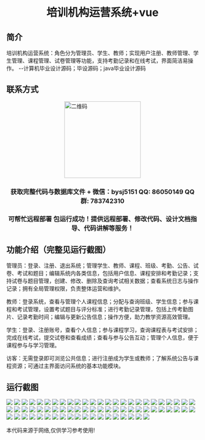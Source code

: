 <p><h1 align="center">培训机构运营系统+vue</h1></p>

## 简介
培训机构运营系统：角色分为管理员、学生、教师；实现用户注册、教师管理、学生管理、课程管理、试卷管理等功能，支持考勤记录和在线考试，界面简洁易操作。    --计算机毕业设计源码；毕设源码；java毕业设计源码


## 联系方式
<img src="https://bs-1329754181.cos.ap-shanghai.myqcloud.com/wx.jpg" alt="二维码" style="display: block; margin: 0 auto;" width="200px">
<p><h3 align="center">获取完整代码与数据库文件 + 微信：bysj5151 QQ: 86050149 QQ群: 783742310</h3></p>
<p><h3 align="center">可帮忙远程部署 包运行成功！提供远程部署、修改代码、设计文档指导、代码讲解等服务！</h3></p>

## 功能介绍（完整见运行截图）
管理员：登录、注册、退出系统；管理学生、教师、课程、班级、考勤、公告、试卷、考试和题目；编辑系统内各类信息，包括用户信息、课程安排和考勤记录；支持试卷与题目管理，创建、修改、删除及查询考试相关数据；查看系统日志与操作记录；拥有全局管理权限，负责整体运营和维护。

教师：登录系统，查看与管理个人课程信息；分配与查询班级、学生信息；参与课程和考试管理，设置考试题目与评分标准；进行考勤记录管理，包括上传考勤图片、记录考勤时间；编辑与更新公告信息；操作方便，助力教学资源高效管理。

学生：登录、注册账号，查看个人信息；参与课程学习，查询课程表与考试安排；完成在线考试，提交试卷和查看成绩；查看与参与公告互动；管理个人信息，便于课程参与与学习管理。

访客：无需登录即可浏览公共信息；进行注册成为学生或教师；了解系统公告与课程资源；可通过主界面访问系统的基本功能模块。


## 运行截图
![](https://bs-1329754181.cos.ap-shanghai.myqcloud.com/ssm/TrainingInstitutionOperationSystem/img/001.jpg)
![](https://bs-1329754181.cos.ap-shanghai.myqcloud.com/ssm/TrainingInstitutionOperationSystem/img/002.jpg)
![](https://bs-1329754181.cos.ap-shanghai.myqcloud.com/ssm/TrainingInstitutionOperationSystem/img/003.jpg)
![](https://bs-1329754181.cos.ap-shanghai.myqcloud.com/ssm/TrainingInstitutionOperationSystem/img/004.jpg)
![](https://bs-1329754181.cos.ap-shanghai.myqcloud.com/ssm/TrainingInstitutionOperationSystem/img/005.jpg)
![](https://bs-1329754181.cos.ap-shanghai.myqcloud.com/ssm/TrainingInstitutionOperationSystem/img/006.jpg)
![](https://bs-1329754181.cos.ap-shanghai.myqcloud.com/ssm/TrainingInstitutionOperationSystem/img/007.jpg)
![](https://bs-1329754181.cos.ap-shanghai.myqcloud.com/ssm/TrainingInstitutionOperationSystem/img/008.jpg)
![](https://bs-1329754181.cos.ap-shanghai.myqcloud.com/ssm/TrainingInstitutionOperationSystem/img/009.jpg)
![](https://bs-1329754181.cos.ap-shanghai.myqcloud.com/ssm/TrainingInstitutionOperationSystem/img/010.jpg)
![](https://bs-1329754181.cos.ap-shanghai.myqcloud.com/ssm/TrainingInstitutionOperationSystem/img/011.jpg)
![](https://bs-1329754181.cos.ap-shanghai.myqcloud.com/ssm/TrainingInstitutionOperationSystem/img/012.jpg)
![](https://bs-1329754181.cos.ap-shanghai.myqcloud.com/ssm/TrainingInstitutionOperationSystem/img/013.jpg)
![](https://bs-1329754181.cos.ap-shanghai.myqcloud.com/ssm/TrainingInstitutionOperationSystem/img/014.jpg)
![](https://bs-1329754181.cos.ap-shanghai.myqcloud.com/ssm/TrainingInstitutionOperationSystem/img/015.jpg)
![](https://bs-1329754181.cos.ap-shanghai.myqcloud.com/ssm/TrainingInstitutionOperationSystem/img/016.jpg)
![](https://bs-1329754181.cos.ap-shanghai.myqcloud.com/ssm/TrainingInstitutionOperationSystem/img/017.jpg)
![](https://bs-1329754181.cos.ap-shanghai.myqcloud.com/ssm/TrainingInstitutionOperationSystem/img/018.jpg)
![](https://bs-1329754181.cos.ap-shanghai.myqcloud.com/ssm/TrainingInstitutionOperationSystem/img/019.jpg)
![](https://bs-1329754181.cos.ap-shanghai.myqcloud.com/ssm/TrainingInstitutionOperationSystem/img/020.jpg)
![](https://bs-1329754181.cos.ap-shanghai.myqcloud.com/ssm/TrainingInstitutionOperationSystem/img/021.jpg)
![](https://bs-1329754181.cos.ap-shanghai.myqcloud.com/ssm/TrainingInstitutionOperationSystem/img/022.jpg)
![](https://bs-1329754181.cos.ap-shanghai.myqcloud.com/ssm/TrainingInstitutionOperationSystem/img/023.jpg)
![](https://bs-1329754181.cos.ap-shanghai.myqcloud.com/ssm/TrainingInstitutionOperationSystem/img/024.jpg)
![](https://bs-1329754181.cos.ap-shanghai.myqcloud.com/ssm/TrainingInstitutionOperationSystem/img/025.jpg)
![](https://bs-1329754181.cos.ap-shanghai.myqcloud.com/ssm/TrainingInstitutionOperationSystem/img/026.jpg)
![](https://bs-1329754181.cos.ap-shanghai.myqcloud.com/ssm/TrainingInstitutionOperationSystem/img/027.jpg)
![](https://bs-1329754181.cos.ap-shanghai.myqcloud.com/ssm/TrainingInstitutionOperationSystem/img/028.jpg)
![](https://bs-1329754181.cos.ap-shanghai.myqcloud.com/ssm/TrainingInstitutionOperationSystem/img/029.jpg)
![](https://bs-1329754181.cos.ap-shanghai.myqcloud.com/ssm/TrainingInstitutionOperationSystem/img/030.jpg)
![](https://bs-1329754181.cos.ap-shanghai.myqcloud.com/ssm/TrainingInstitutionOperationSystem/img/031.jpg)
![](https://bs-1329754181.cos.ap-shanghai.myqcloud.com/ssm/TrainingInstitutionOperationSystem/img/032.jpg)
![](https://bs-1329754181.cos.ap-shanghai.myqcloud.com/ssm/TrainingInstitutionOperationSystem/img/033.jpg)
![](https://bs-1329754181.cos.ap-shanghai.myqcloud.com/ssm/TrainingInstitutionOperationSystem/img/034.jpg)
![](https://bs-1329754181.cos.ap-shanghai.myqcloud.com/ssm/TrainingInstitutionOperationSystem/img/035.jpg)
![](https://bs-1329754181.cos.ap-shanghai.myqcloud.com/ssm/TrainingInstitutionOperationSystem/img/036.jpg)
![](https://bs-1329754181.cos.ap-shanghai.myqcloud.com/ssm/TrainingInstitutionOperationSystem/img/037.jpg)
![](https://bs-1329754181.cos.ap-shanghai.myqcloud.com/ssm/TrainingInstitutionOperationSystem/img/038.jpg)
![](https://bs-1329754181.cos.ap-shanghai.myqcloud.com/ssm/TrainingInstitutionOperationSystem/img/039.jpg)
![](https://bs-1329754181.cos.ap-shanghai.myqcloud.com/ssm/TrainingInstitutionOperationSystem/img/040.jpg)
![](https://bs-1329754181.cos.ap-shanghai.myqcloud.com/ssm/TrainingInstitutionOperationSystem/img/041.jpg)
![](https://bs-1329754181.cos.ap-shanghai.myqcloud.com/ssm/TrainingInstitutionOperationSystem/img/042.jpg)
![](https://bs-1329754181.cos.ap-shanghai.myqcloud.com/ssm/TrainingInstitutionOperationSystem/img/043.jpg)
![](https://bs-1329754181.cos.ap-shanghai.myqcloud.com/ssm/TrainingInstitutionOperationSystem/img/044.jpg)
![](https://bs-1329754181.cos.ap-shanghai.myqcloud.com/ssm/TrainingInstitutionOperationSystem/img/045.jpg)
![](https://bs-1329754181.cos.ap-shanghai.myqcloud.com/ssm/TrainingInstitutionOperationSystem/img/046.jpg)
![](https://bs-1329754181.cos.ap-shanghai.myqcloud.com/ssm/TrainingInstitutionOperationSystem/img/047.jpg)
![](https://bs-1329754181.cos.ap-shanghai.myqcloud.com/ssm/TrainingInstitutionOperationSystem/img/048.jpg)
![](https://bs-1329754181.cos.ap-shanghai.myqcloud.com/ssm/TrainingInstitutionOperationSystem/img/049.jpg)
![](https://bs-1329754181.cos.ap-shanghai.myqcloud.com/ssm/TrainingInstitutionOperationSystem/img/050.jpg)
![](https://bs-1329754181.cos.ap-shanghai.myqcloud.com/ssm/TrainingInstitutionOperationSystem/img/051.jpg)
![](https://bs-1329754181.cos.ap-shanghai.myqcloud.com/ssm/TrainingInstitutionOperationSystem/img/052.jpg)
![](https://bs-1329754181.cos.ap-shanghai.myqcloud.com/ssm/TrainingInstitutionOperationSystem/img/053.jpg)
![](https://bs-1329754181.cos.ap-shanghai.myqcloud.com/ssm/TrainingInstitutionOperationSystem/img/054.jpg)
![](https://bs-1329754181.cos.ap-shanghai.myqcloud.com/ssm/TrainingInstitutionOperationSystem/img/055.jpg)
![](https://bs-1329754181.cos.ap-shanghai.myqcloud.com/ssm/TrainingInstitutionOperationSystem/img/056.jpg)
![](https://bs-1329754181.cos.ap-shanghai.myqcloud.com/ssm/TrainingInstitutionOperationSystem/img/057.jpg)
![](https://bs-1329754181.cos.ap-shanghai.myqcloud.com/ssm/TrainingInstitutionOperationSystem/img/058.jpg)
![](https://bs-1329754181.cos.ap-shanghai.myqcloud.com/ssm/TrainingInstitutionOperationSystem/img/059.jpg)
![](https://bs-1329754181.cos.ap-shanghai.myqcloud.com/ssm/TrainingInstitutionOperationSystem/img/060.jpg)
![](https://bs-1329754181.cos.ap-shanghai.myqcloud.com/ssm/TrainingInstitutionOperationSystem/img/061.jpg)
![](https://bs-1329754181.cos.ap-shanghai.myqcloud.com/ssm/TrainingInstitutionOperationSystem/img/062.jpg)
![](https://bs-1329754181.cos.ap-shanghai.myqcloud.com/ssm/TrainingInstitutionOperationSystem/img/063.jpg)
![](https://bs-1329754181.cos.ap-shanghai.myqcloud.com/ssm/TrainingInstitutionOperationSystem/img/064.jpg)
![](https://bs-1329754181.cos.ap-shanghai.myqcloud.com/ssm/TrainingInstitutionOperationSystem/img/065.jpg)
![](https://bs-1329754181.cos.ap-shanghai.myqcloud.com/ssm/TrainingInstitutionOperationSystem/img/066.jpg)
![](https://bs-1329754181.cos.ap-shanghai.myqcloud.com/ssm/TrainingInstitutionOperationSystem/img/067.jpg)
![](https://bs-1329754181.cos.ap-shanghai.myqcloud.com/ssm/TrainingInstitutionOperationSystem/img/068.jpg)
![](https://bs-1329754181.cos.ap-shanghai.myqcloud.com/ssm/TrainingInstitutionOperationSystem/img/069.jpg)

<p>本代码来源于网络,仅供学习参考使用!</p>
